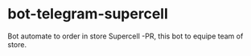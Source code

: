 # bot-telegram-supercell
Bot automate to order in store Supercell -PR, this bot to equipe team of store.
